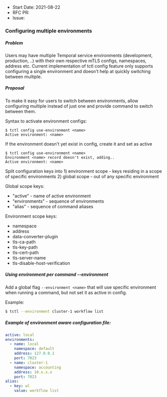 - Start Date: 2021-08-22
- RFC PR:
- Issue:

### Configuring multiple environments

##### Problem

Users may have multiple Temporal service environments (development, production, ..) with their own respective mTLS configs, namespaces, address etc. Current implementation of tctl config feature only supports configuring a single environment and doesn't help at quickly switching between multiple.

##### Proposal

To make it easy for users to switch between environments, allow configuring multiple instead of just one and provide command to switch between them.

Syntax to activate environment configs:

```shellsession
$ tctl config use-environment <name>
Active environment: <name>
```

If the environment doesn't yet exist in config, create it and set as active

```shellsession
$ tctl config use-environment <name>
Environment <name> record doesn't exist, adding..
Active environment: <name>
```

Split configuration keys into 1) environment scope - keys residing in a scope of specific environments 2) global scope - out of any specific environment

Global scope keys:

- "active" - name of active environment
- "environments" - sequence of environments
- "alias" - sequence of command aliases

Environment scope keys:

- namespace
- address
- data-converter-plugin
- tls-ca-path
- tls-key-path
- tls-cert-path
- tls-server-name
- tls-disable-host-verification

##### Using environment per command --environment

Add a global flag `--environment <name>` that will use specific environment when running a command, but not set it as active in config.  

Example:
```bash
$ tctl --environment cluster-1 workflow list
```

##### Example of environment aware configuration file:

```yml
active: local
environments:
  - name: local
    namespace: default
    address: 127.0.0.1
    port: 7023
  - name: cluster-1
    namespace: accounting
    address: 10.x.x.x
    port: 7023
alias:
  - key: wl
    value: workflow list
```
